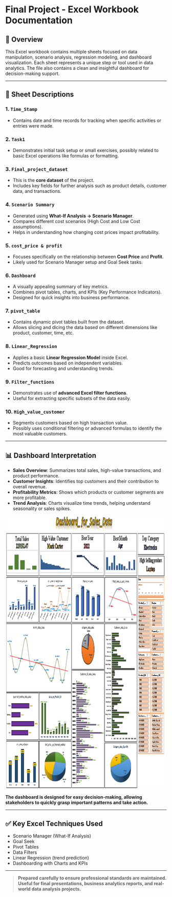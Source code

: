 
# Final Project - Excel Workbook Documentation

## 📑 Overview
This Excel workbook contains multiple sheets focused on data manipulation, scenario analysis, regression modeling, and dashboard visualization. 
Each sheet represents a unique step or tool used in data analytics. The file also contains a clean and insightful dashboard for decision-making support.

---

## 📄 Sheet Descriptions

### 1. `Time_Stamp`
- Contains date and time records for tracking when specific activities or entries were made.

### 2. `Task1`
- Demonstrates initial task setup or small exercises, possibly related to basic Excel operations like formulas or formatting.

### 3. `Final_project_dataset`
- This is the **core dataset** of the project.
- Includes key fields for further analysis such as product details, customer data, and transactions.

### 4. `Scenario Summary`
- Generated using **What-If Analysis → Scenario Manager**.
- Compares different cost scenarios (High Cost and Low Cost assumptions).
- Helps in understanding how changing cost prices impact profitability.

### 5. `cost_price & profit`
- Focuses specifically on the relationship between **Cost Price** and **Profit**.
- Likely used for Scenario Manager setup and Goal Seek tasks.

### 6. `Dashboard`
- A visually appealing summary of key metrics.
- Combines pivot tables, charts, and KPIs (Key Performance Indicators).
- Designed for quick insights into business performance.

### 7. `pivot_table`
- Contains dynamic pivot tables built from the dataset.
- Allows slicing and dicing the data based on different dimensions like product, customer, time, etc.

### 8. `Linear_Regression`
- Applies a basic **Linear Regression Model** inside Excel.
- Predicts outcomes based on independent variables.
- Good for forecasting and understanding trends.

### 9. `Filter_functions`
- Demonstrates use of **advanced Excel filter functions**.
- Useful for extracting specific subsets of the data easily.

### 10. `High_value_customer`
- Segments customers based on high transaction value.
- Possibly uses conditional filtering or advanced formulas to identify the most valuable customers.

---

## 📊 Dashboard Interpretation

- **Sales Overview**: Summarizes total sales, high-value transactions, and product performance.
- **Customer Insights**: Identifies top customers and their contribution to overall revenue.
- **Profitability Metrics**: Shows which products or customer segments are more profitable.
- **Trend Analysis**: Charts visualize time trends, helping understand seasonality or sales spikes.

<img src="Dashboard_1.png" height=850px width="1850px">

**The dashboard is designed for easy decision-making, allowing stakeholders to quickly grasp important patterns and take action.**

---

## ✅ Key Excel Techniques Used
- Scenario Manager (What-If Analysis)
- Goal Seek
- Pivot Tables
- Data Filters
- Linear Regression (trend prediction)
- Dashboarding with Charts and KPIs

---

> **Prepared carefully to ensure professional standards are maintained.**  
> **Useful for final presentations, business analytics reports, and real-world data analysis projects.**

